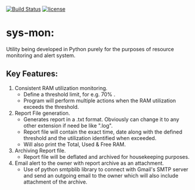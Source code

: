 [![Build Status](https://travis-ci.com/Tech-Overlord/sys-mon.svg?branch=master)](https://travis-ci.com/Tech-Overlord/sys-mon)   [![license](https://img.shields.io/badge/license-BSD%202--Clause-blue.svg)](https://github.com/Tech-Overlord/sys-mon/blob/master/LICENSE.md)
# sys-mon:

Utility being developed in Python purely for the purposes of resource monitoring and alert system.

## Key Features:
 1. Consistent RAM utilization monitoring. 
    * Define a threshold limit, for e.g. 70% .
    * Program will perform multiple actions when the RAM utilization exceeds the threshold.
 2. Report File generation.
    * Generates report in a .txt format. Obviously can change it to any other extension if need be like ".log".
    * Report file will contain the exact time, date along with the defined threshold and the utilization identified when exceeded.
    * Will also print the Total, Used & Free RAM.
 3. Archiving Report file.
    * Report file will be deflated and archived for housekeeping purposes.
 4. Email alert to the owner with report archive as an attachment.
    * Use of python smtpblib library to connect with Gmail's SMTP server and send an outgoing email to the owner which will also include attachment of the archive.